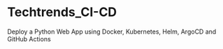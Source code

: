 # Techtrends_CI-CD
Deploy a Python Web App using Docker, Kubernetes, Helm, ArgoCD and GitHub Actions
